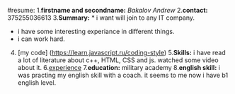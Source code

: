 #resume:
1.**firstname and secondname:** *Bakalov Andrew*
2.**contact:** 375255036613
3.**Summary:** * i want will join to any IT company.
* i have some interesting experiance in different things. 
* i can work hard.
4. [my code] (https://learn.javascript.ru/coding-style)
5.**Skills:** i have read a lot of literature about c++, HTML, CSS and js. watched some video about it. 
6.[experience](https://www.codecademy.com/users/Forkossigan/achievements)
7.**education:** military academy
8.**english skill:** i was practing my english skill with a coach. it seems to me now i have b1 english level.
